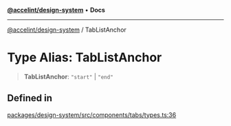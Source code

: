 [**@accelint/design-system**](../README.md) • **Docs**

***

[@accelint/design-system](../README.md) / TabListAnchor

# Type Alias: TabListAnchor

> **TabListAnchor**: `"start"` \| `"end"`

## Defined in

[packages/design-system/src/components/tabs/types.ts:36](https://github.com/gohypergiant/standard-toolkit/blob/258694cea8ed8bbd956b3cf5da47c2c9debcf127/packages/design-system/src/components/tabs/types.ts#L36)

